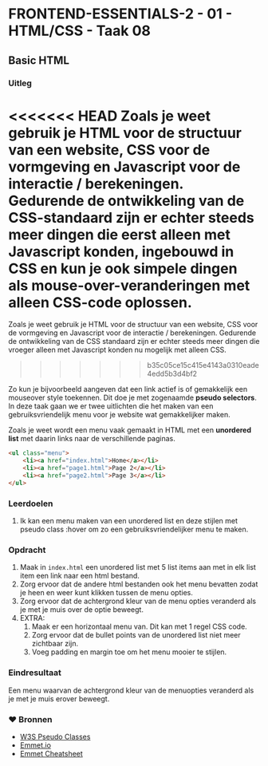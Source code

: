 # FRONTEND-ESSENTIALS-2 - 01 - HTML/CSS - Taak 08

## Basic HTML 

### Uitleg

<<<<<<< HEAD
Zoals je weet gebruik je HTML voor de structuur van een website, CSS voor de vormgeving en Javascript voor de interactie / berekeningen. Gedurende de ontwikkeling van de CSS-standaard zijn er echter steeds meer dingen die eerst alleen met Javascript konden, ingebouwd in CSS en kun je ook simpele dingen als mouse-over-veranderingen met alleen CSS-code oplossen.
=======
Zoals je weet gebruik je HTML voor de structuur van een website, CSS voor de vormgeving en Javascript voor de interactie / berekeningen. Gedurende de ontwikkeling van de CSS standaard zijn er echter steeds meer dingen die vroeger alleen met Javascript konden nu mogelijk met alleen CSS.
>>>>>>> b35c05ce15c415e4143a0310eade4edd5b3d4bf2

Zo kun je bijvoorbeeld aangeven dat een link actief is of gemakkelijk een mouseover style toekennen. Dit doe je met zogenaamde **pseudo selectors**. In deze taak gaan we er twee uitlichten die het maken van een gebruiksvriendelijk menu voor je website wat gemakkelijker maken.

Zoals je weet wordt een menu vaak gemaakt in HTML met een **unordered list** met daarin links naar de verschillende paginas. 

```html
<ul class="menu">
    <li><a href="index.html">Home</a></li>
    <li><a href="page1.html">Page 2</a></li>
    <li><a href="page2.html">Page 3</a></li>
</ul>
```

### Leerdoelen

1. Ik kan een menu maken van een unordered list en deze stijlen met pseudo class :hover om zo een gebruiksvriendelijker menu te maken.

### Opdracht

1. Maak in `index.html` een unordered list met 5 list items aan met in elk list item een link naar een html bestand.
2. Zorg ervoor dat de andere html bestanden ook het menu bevatten zodat je heen en weer kunt klikken tussen de menu opties. 
3. Zorg ervoor dat de achtergrond kleur van de menu opties veranderd als je met je muis over de optie beweegt.
4. EXTRA: 
   1. Maak er een horizontaal menu van. Dit kan met 1 regel CSS code.
   2. Zorg ervoor dat de bullet points van de unordered list niet meer zichtbaar zijn.
   3. Voeg padding en margin toe om het menu mooier te stijlen.


### Eindresultaat

Een menu waarvan de achtergrond kleur van de menuopties veranderd als je met je muis erover beweegt.

### :heart: Bronnen

* [W3S Pseudo Classes](https://www.w3schools.com/Css/css_pseudo_classes.asp)  
* [Emmet.io](https://www.emmet.io/)  
* [Emmet Cheatsheet](https://docs.emmet.io/cheat-sheet/)